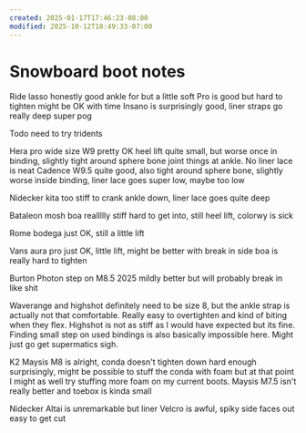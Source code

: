 ```yaml
---
created: 2025-01-17T17:46:23-08:00
modified: 2025-10-12T18:49:33-07:00
---
```


# Snowboard boot notes

Ride lasso honestly good ankle for but a little soft
Pro is good but hard to tighten might be OK with time
Insano is surprisingly good,  liner straps go really deep super pog

Todo need to try tridents

Hera pro wide size W9 pretty OK heel lift quite small, but worse once in binding, slightly tight around sphere bone joint things at ankle. No liner lace is neat
Cadence W9.5 quite good, also tight around sphere bone, slightly worse inside binding, liner lace goes super low, maybe too low




Nidecker kita too stiff to crank ankle down, liner lace goes quite deep 

Bataleon mosh boa reallllly stiff hard to get into, still heel lift, colorwy is sick

Rome bodega just OK, still a little lift

Vans aura pro just OK, little lift, might be better with break in side boa is really hard to tighten

Burton Photon step on M8.5 2025 mildly better but will probably break in like shit

Waverange and highshot definitely need to be size 8, but the ankle strap is actually not that comfortable. Really easy to overtighten and kind of biting when they flex. Highshot is not as stiff as I would have expected but its fine. Finding small step on used bindings is also basically impossible here. Might just go get supermatics sigh.

K2 Maysis M8 is alright, conda doesn't tighten down hard enough surprisingly, might be possible to stuff the conda with foam but at that point I might as well try stuffing more foam on my current boots.
Maysis M7.5 isn't really better and toebox is kinda small

Nidecker Altai is unremarkable but liner Velcro is awful, spiky side faces out easy to get cut
